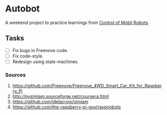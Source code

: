 # Autobot

A weekend project to practice learnings from [Control of Mobil Robots](https://www.coursera.org/learn/mobile-robot/home/welcome).

## Tasks
* [ ] Fix bugs in Freenove code.
* [ ] Fix code-style.
* [ ] Redesign using state-machines.

### Sources
1. https://github.com/Freenove/Freenove_4WD_Smart_Car_Kit_for_Raspberry_Pi
1. http://pysimiam.sourceforge.net/coursera.html
1. https://github.com/jdelacroix/simiam
1. https://github.com/the-raspberry-pi-guy/raspirobots
